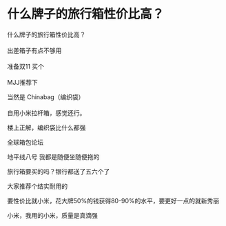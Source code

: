 # 什么牌子的旅行箱性价比高？


什么牌子的旅行箱性价比高？<br />
<br />
出差箱子有点不够用<br />
<br />
准备双11 买个<br />
<br />
MJJ推荐下

当然是 Chinabag（编织袋）<img src="static/image/smiley/default/lol.gif" smilieid="12" border="0" alt="" /><br />
<br />
自用小米拉杆箱，感觉还行。

楼上正解，编织袋比什么都强

全球箱包论坛<img id="aimg_m9qk9" onclick="zoom(this, this.src, 0, 0, 0)" class="zoom" src="https://cdn.jsdelivr.net/gh/hishis/forum-master/public/images/patch.gif" onmouseover="img_onmouseoverfunc(this)" onload="thumbImg(this)" border="0" alt="" />

地平线八号 我都是随便坐随便拖的

旅行箱要买的吗？银行都送了五六个了

大家推荐个结实耐用的

要性价比就小米，花大牌50%的钱获得80-90%的水平，要更好一点的就新秀丽

小米，我用的小米，质量是真滴强
